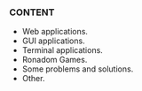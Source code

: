 ### CONTENT
* Web applications.
* GUI applications.
* Terminal applications.
* Ronadom Games.
* Some problems and solutions.
* Other.
